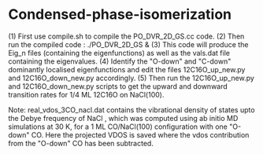 # Condensed-phase-isomerization
(1) First use compile.sh to compile the PO_DVR_2D_GS.cc code.
(2) Then run the compiled code : ./PO_DVR_2D_GS &
(3) This code will produce the Eig_n files (containing the eigenfunctions) as well as the vals.dat file containing the eigenvalues.
(4) Identify the "O-down" and "C-down" dominantly localised eigenfunctions and edit the files 12C16O_up_new.py and 12C16O_down_new.py accordingly.
(5) Then run the 12C16O_up_new.py and 12C16O_down_new.py scripts to get the upward and downward transition rates for 1/4 ML 12C16O on NaCl(100).


Note: real_vdos_3CO_nacl.dat contains the vibrational density of states upto the Debye frequency of NaCl , which was computed using ab initio MD simulations at 30 K, for a 1 ML CO/NaCl(100) 
configuration with one "O-down" CO. Here the projected VDOS is saved where the vdos contribution from the "O-down" CO has been subtracted. 
